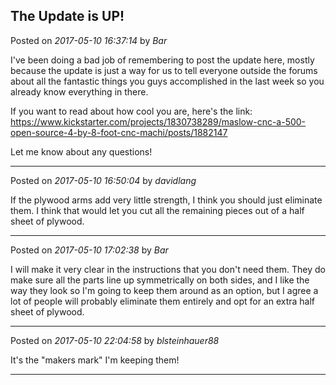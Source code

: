 ## The Update is UP!
Posted on *2017-05-10 16:37:14* by *Bar*

I've been doing a bad job of remembering to post the update here, mostly because the update is just a way for us to tell everyone outside the forums about all the fantastic things you guys accomplished in the last week so you already know everything in there.

If you want to read about how cool you are, here's the link: https://www.kickstarter.com/projects/1830738289/maslow-cnc-a-500-open-source-4-by-8-foot-cnc-machi/posts/1882147

Let me know about any questions!

---

Posted on *2017-05-10 16:50:04* by *davidlang*

If the plywood arms add very little strength, I think you should just eliminate them. I think that would let you cut all the remaining pieces out of a half sheet of plywood.

---

Posted on *2017-05-10 17:02:38* by *Bar*

I will make it very clear in the instructions that you don't need them. They do make sure all the parts line up symmetrically on both sides, and I like the way they look so I'm going to keep them around as an option, but I agree a lot of people will probably eliminate them entirely and opt for an extra half sheet of plywood.

---

Posted on *2017-05-10 22:04:58* by *blsteinhauer88*

It's the "makers mark" I'm keeping them!

---

